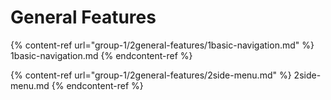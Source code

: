# General Features

{% content-ref url="group-1/2general-features/1basic-navigation.md" %} 1basic-navigation.md {% endcontent-ref %}

{% content-ref url="group-1/2general-features/2side-menu.md" %} 2side-menu.md {% endcontent-ref %}
